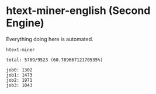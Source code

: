 # htext-miner-english (Second Engine)

Everything doing here is automated.

```
htext-miner

total: 5789/9523 (60.78966712170535%)

job0: 1302
job1: 1473
job2: 1971
job3: 1043
```